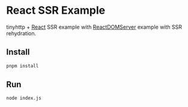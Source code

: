 # React SSR Example

tinyhttp + [React](https://reactjs.org/) SSR example with [ReactDOMServer](https://reactjs.org/docs/react-dom-server.html) example with SSR rehydration.

## Install

```sh
pnpm install
```

## Run

```sh
node index.js
```
